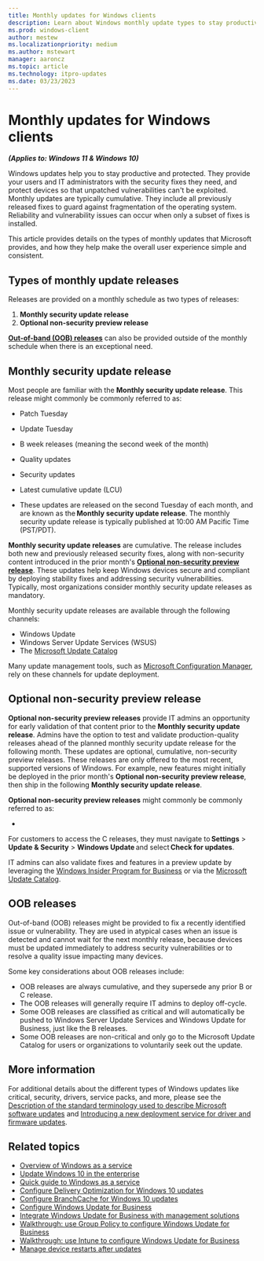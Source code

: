 ```yaml
---
title: Monthly updates for Windows clients
description: Learn about Windows monthly update types to stay productive and protected.
ms.prod: windows-client
author: mestew
ms.localizationpriority: medium
ms.author: mstewart
manager: aaroncz
ms.topic: article
ms.technology: itpro-updates
ms.date: 03/23/2023
---
```


# Monthly updates for Windows clients
<!--7696511-->
***(Applies to: Windows 11 & Windows 10)***

Windows updates help you to stay productive and protected. They provide your users and IT administrators with the security fixes they need, and protect devices so that unpatched vulnerabilities can't be exploited. Monthly updates are typically cumulative. They include all previously released fixes to guard against fragmentation of the operating system. Reliability and vulnerability issues can occur when only a subset of fixes is installed.

This article provides details on the types of monthly updates that Microsoft provides, and how they help make the overall user experience simple and consistent.

## Types of monthly update releases

Releases are provided on a monthly schedule as two types of releases:

1. **Monthly security update release**
1. **Optional non-security preview release**

[**Out-of-band (OOB) releases**](#oob-releases) can also be provided outside of the monthly schedule when there is an exceptional need.

## Monthly security update release

Most people are familiar with the **Monthly security update release**. This release might commonly be commonly referred to as:
- Patch Tuesday
- Update Tuesday
- B week releases (meaning the second week of the month)
- Quality updates
- Security updates
- Latest cumulative update (LCU)

- These updates are released on the second Tuesday of each month, and are known as the **Monthly security update release**. The monthly security update release is typically published at 10:00 AM Pacific Time (PST/PDT).  

**Monthly security update releases** are cumulative. The release includes both new and previously released security fixes, along with non-security content introduced in the prior month's [**Optional non-security preview release**](#ptional-non-security-preview-release). These updates help keep Windows devices secure and compliant by deploying stability fixes and addressing security vulnerabilities. Typically, most organizations consider monthly security update releases as mandatory.

Monthly security update releases are available through the following channels:

- Windows Update
- Windows Server Update Services (WSUS)
- The [Microsoft Update Catalog](https://www.catalog.update.microsoft.com/Home.aspx)

Many update management tools, such as [Microsoft Configuration Manager](/mem/configmgr/), rely on these channels for update deployment.

## Optional non-security preview release

**Optional non-security preview releases** provide IT admins an opportunity for early validation of that content prior to the **Monthly security update release**. Admins have the option to test and validate production-quality releases ahead of the planned monthly security update release for the following month. These updates are optional, cumulative, non-security preview releases. These releases are only offered to the most recent, supported versions of Windows. For example, new features might initially be deployed in the prior month's **Optional non-security preview release**, then ship in the following **Monthly security update release**. 

**Optional non-security preview releases** might commonly be commonly referred to as:

- 

For customers to access the C releases, they must navigate to **Settings** > **Update & Security** > **Windows Update** and select **Check for updates**.  

IT admins can also validate fixes and features in a preview update by leveraging the [Windows Insider Program for Business](https://insider.windows.com/for-business) or via the [Microsoft Update Catalog](https://www.catalog.update.microsoft.com/Home.aspx). 

## OOB releases

Out-of-band (OOB) releases might be provided to fix a recently identified issue or vulnerability. They are used in atypical cases when an issue is detected and cannot wait for the next monthly release, because devices must be updated immediately to address security vulnerabilities or to resolve a quality issue impacting many devices. 

Some key considerations about OOB releases include: 

- OOB releases are always cumulative, and they supersede any prior B or C release. 
- The OOB releases will generally require IT admins to deploy off-cycle.  
- Some OOB releases are classified as critical and will automatically be pushed to Windows Server Update Services and Windows Update for Business, just like the B releases.  
- Some OOB releases are non-critical and only go to the Microsoft Update Catalog for users or organizations to voluntarily seek out the update. 

## More information

For additional details about the different types of Windows updates like critical, security, drivers, service packs, and more, please see the [Description of the standard terminology used to describe Microsoft software updates](/troubleshoot/windows-client/deployment/standard-terminology-software-updates) and [Introducing a new deployment service for driver and firmware updates](https://techcommunity.microsoft.com/t5/windows-it-pro-blog/introducing-a-new-deployment-service-for-driver-and-firmware/ba-p/2176942). 

## Related topics

- [Overview of Windows as a service](waas-overview.md)
- [Update Windows 10 in the enterprise](index.md)
- [Quick guide to Windows as a service](waas-quick-start.md) 
- [Configure Delivery Optimization for Windows 10 updates](../do/waas-delivery-optimization.md)
- [Configure BranchCache for Windows 10 updates](waas-branchcache.md)
- [Configure Windows Update for Business](waas-configure-wufb.md)
- [Integrate Windows Update for Business with management solutions](waas-integrate-wufb.md)
- [Walkthrough: use Group Policy to configure Windows Update for Business](waas-wufb-group-policy.md)
- [Walkthrough: use Intune to configure Windows Update for Business](/intune/windows-update-for-business-configure)
- [Manage device restarts after updates](waas-restart.md)
